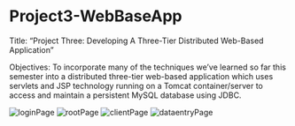 # Project3-WebBaseApp
Title: “Project Three: Developing A Three-Tier Distributed Web-Based Application”

Objectives: To incorporate many of the techniques we’ve learned so far this semester into a distributed
three-tier web-based application which uses servlets and JSP technology running on a Tomcat
container/server to access and maintain a persistent MySQL database using JDBC.

![loginPage](https://user-images.githubusercontent.com/89613113/179067770-20f2e06b-3804-43c3-952c-619b392bd73d.png)
![rootPage](https://user-images.githubusercontent.com/89613113/179067771-d1fa94eb-c512-4efb-8663-3a6d7f9047ae.png)
![clientPage](https://user-images.githubusercontent.com/89613113/179067766-8916fa73-c114-4a4e-ad6c-f3bb9e3ff663.png)
![dataentryPage](https://user-images.githubusercontent.com/89613113/179067768-0ea082d1-ae34-482e-9f75-c92248868eb2.png)
